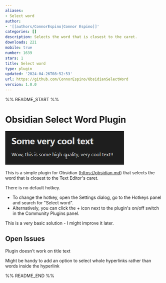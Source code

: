 ```yaml
---
aliases:
- Select word
author:
- '[[authors/ConnorEspino|Connor Espino]]'
categories: []
description: Selects the word that is closest to the caret.
downloads: 221
mobile: true
number: 1639
stars: 1
title: Select word
type: plugin
updated: '2024-04-26T08:52:53'
url: https://github.com/ConnorEspino/ObsidianSelectWord
version: 1.0.0
---
```


%% README_START %%

# Obsidian Select Word Plugin

![](https://raw.githubusercontent.com/ConnorEspino/ObsidianSelectWord/HEAD/README%20Assets/ExampleGif.gif)

This is a simple plugin for Obsidian (https://obsidian.md) that selects the word that is closest to the Text Editor's caret.

There is no default hotkey.
- To change the hotkey, open the Settings dialog, go to the Hotkeys panel and search for "Select word". 
- Alternatively, you can click the + icon next to the plugin's on/off switch in the Community Plugins panel.

This is a very basic solution - I might improve it later.

## Open Issues
Plugin doesn't work on title text

Might be handy to add an option to select whole hyperlinks rather than words inside the hyperlink


%% README_END %%